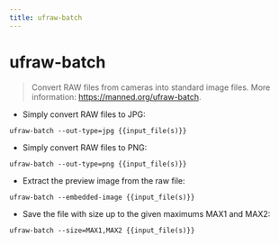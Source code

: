```yaml
---
title: ufraw-batch
---
```

# ufraw-batch

> Convert RAW files from cameras into standard image files.
> More information: <https://manned.org/ufraw-batch>.

- Simply convert RAW files to JPG:

`ufraw-batch --out-type=jpg {{input_file(s)}}`

- Simply convert RAW files to PNG:

`ufraw-batch --out-type=png {{input_file(s)}}`

- Extract the preview image from the raw file:

`ufraw-batch --embedded-image {{input_file(s)}}`

- Save the file with size up to the given maximums MAX1 and MAX2:

`ufraw-batch --size=MAX1,MAX2 {{input_file(s)}}`
